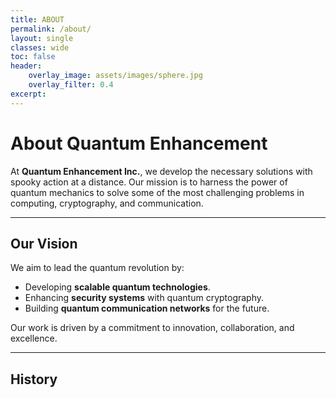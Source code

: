 ```yaml
---
title: ABOUT
permalink: /about/
layout: single
classes: wide
toc: false
header:
    overlay_image: assets/images/sphere.jpg
    overlay_filter: 0.4
excerpt: 
---
```


# About Quantum Enhancement

At **Quantum Enhancement Inc.**, we develop the necessary solutions with spooky action at a distance. Our mission is to harness the power of quantum mechanics to solve some of the most challenging problems in computing, cryptography, and communication.

---

## Our Vision

We aim to lead the quantum revolution by:
- Developing **scalable quantum technologies**.
- Enhancing **security systems** with quantum cryptography.
- Building **quantum communication networks** for the future.

Our work is driven by a commitment to innovation, collaboration, and excellence.

---
<!--
## Meet the Team

---

---

## Research & Technology

We focus on cutting-edge research in:
- **Quantum Key Distribution (QKD):** Secure communication using quantum mechanics.
- **Quantum Random Number Generators (QRNG):** Generating true randomness for cryptographic applications.
- **Quantum Algorithms:** Developing algorithms for quantum computing to solve real-world problems.

Our patented technologies include:
- **Word Masking Method for QKD Post-Processing**  
  (Patent #KR101575123B1)

---

## Our Achievements

- Published over 50 research papers in leading journals.
- Collaborated with top universities and research institutions.
- Secured multiple patents in quantum technologies.

---
-->
## History  

<!--
## Address
{{ site.footer.address2 }}  
{{ site.footer.address1 }}  

-->
